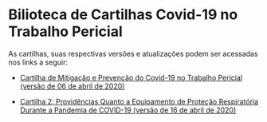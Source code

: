 # Bilioteca de Cartilhas Covid-19 no Trabalho Pericial

As cartilhas, suas respectivas versões e atualizações podem ser acessadas nos links a seguir:

- [Cartilha de Mitigação e Prevenção do Covid-19 no Trabalho Pericial (versão de 06 de abril de 2020)](https://docs.google.com/document/d/1GUytYSTZNG1Cq6Epgdx4ABliu0SofjOPJBU2YojzGGs/edit?usp=sharing)

- [Cartilha 2: Providências Quanto a Equipamento de Proteção Respiratória Durante a Pandemia de COVID-19 (versão de 16 de abril de 2020)](https://docs.google.com/document/d/1q-zTuZyFID8QgabStHCO7VBsvgUTuLD3GaxF92Ts98g/edit?usp=sharing)

